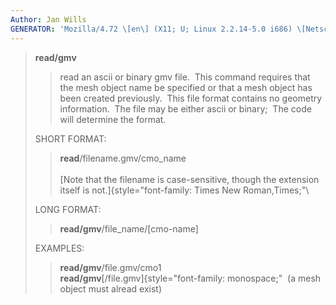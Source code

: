 ```yaml
---
Author: Jan Wills
GENERATOR: 'Mozilla/4.72 \[en\] (X11; U; Linux 2.2.14-5.0 i686) \[Netscape\]'
---
```


> **read/gmv**
>
> > read an ascii or binary gmv file.  This command requires that the
> > mesh object name be specified or that a mesh object has been created
> > previously.  This file format contains no geometry information.  The
> > file may be either ascii or binary;  The code will determine the
> > format.
>
> SHORT FORMAT:
>
> > **read**/filename.gmv/cmo\_name\
> > \
> > [Note that the filename is case-sensitive, though the extension
> > itself is not.]{style="font-family: Times New Roman,Times;"\
>
> LONG FORMAT:
>
> > **read/gmv**/file\_name/\[cmo-name\]
>
> EXAMPLES:
>
> > **read/gmv**/file.gmv/cmo1\
> > **read/gmv**[/file.gmv]{style="font-family: monospace;"  (a mesh
> > object must alread exist)
